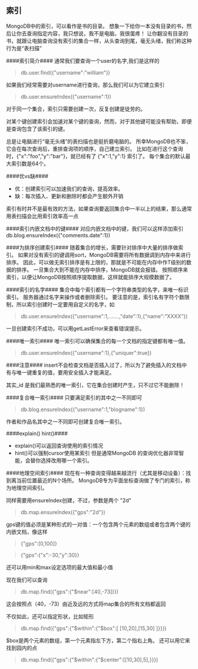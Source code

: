 索引
----

MongoDB中的索引，可以看作是书的目录。
想象一下给你一本没有目录的书，然后让你去查询指定内容，我只想说，我不是电脑，我很蛋疼！
让你翻没有目录的书，就跟让电脑查询没有索引的集合一样，从头查询到尾，毫无头绪，我们称这种行为是“表扫描”

####索引简介####
通常我们要查询一个user的名字,我们是这样的
>db.user.find({"username":"william"})

如果我们经常需要对username进行查询，那么我们可以为它建立索引
> db.user.ensureIndex({"username":1})

对于同一个集合，索引只需要创建一次，反复创建是徒劳的。

对某个键创建索引会加速对某个键的查询，然而，对于其他键可能没有帮助，即便是查询包含了该索引的键。

总是让电脑进行“毫无头绪”的表扫描也是挺折磨电脑的。
所幸MongoDB也不笨，它会在每次查询后，重排查询项的顺序，自己建立索引。
比如在进行这个查询时，{"x":"foo","y":"bar"}，就已经有了 {"x":1,"y":1} 索引了。
每个集合的默认最大索引数是64个。

####优vs缺####
* 优：创建索引可以加速我们的查询，提高效率。
* 缺：每次插入、更新和删除时都会产生额外开销

索引有时并不是最有效的方法，如果查询要返回集合中一半以上的结果，那么通常用表扫描会比用索引效率高一点

####索引内嵌文档中的键####
对应内嵌文档中的键，我们可以这样添加索引
db.blog.ensureIndex({"comments.date":1})

####为排序创建索引####
随着集合的增长，需要针对排序中大量的排序做索引。
如果对没有索引的键调用sort，MongoDB需要将所有数据调到内存中来进行排序。
因此，可以做无索引排序是有上限的，那就是不可能在内存中作T级别的数据的排序。
一旦集合大到不能在内存中排序，MongoDB就会报错。
按照顺序来索引，以便让MongoDB按照顺序提取数据，这样就能排序大规模数据了。

####索引的名字####
集合中每个索引都有一个字符串类型的名字，来唯一标识索引。
服务器通过名字来操作或者删除索引。
要注意的是，索引名有字符个数限制，所以索引创建时一定要用自定义的名字，如
> db.user.ensureIndex({"username":1,.......,"date":1},{"name":"XXXX"})

一旦创建索引不成功，可以用getLastError来查看错误提示。

####唯一索引####
唯一索引可以确保集合的每一个文档的指定键都有唯一值。
> db.user.ensureIndex({"username":1},{"uniquer":true})

####注意####
insert不会检查文档是否插入过了，所以为了避免插入的文档中有与唯一键重复的值，要用安全插入才能满足。

其实_id 是我们最熟悉的唯一索引，它在集合创建时产生，只不过它不能删除！

####复合唯一索引####
只要满足索引的其中之一不同即可
> db.blog.ensureIndex({"username":1,"blogname":1})

作者和作品名其中之一不同即可创建复合唯一索引。

####explain() hint()####
* explain()可以返回查询使用的索引情况
* hint()可以强制cursor使用某索引
但是通常MongoDB 的查询优化器非常智能，会替你选择改用哪一个索引。

####地理空间索引####
现在有一种查询变得越来越流行（尤其是移动设备）：找到离当前位置最近的N个场所。
MongoDB专为平面坐标查询做了专门的索引，称为地理空间索引。

同样需要用ensureIndex创建，不过，参数是两个 "2d"
> db.map.ensureIndex({"gps":"2d"})

gps键的值必须是某种形式的一对值：一个包含两个元素的数组或者包含两个键的内嵌文档，像这样
> {"gps":[0,100]}

> {"gps":{"x":-30,"y":30}}

还可以用min和max设定选项的最大值和最小值

现在我们可以查询
> db.map.find({"gps":{"$near":[40,-73]}})

这会按照点（40，-73）由近及远的方式将map集合的所有文档都返回

不仅如此，还可以指定形状，比如矩形
> db.map.find({"gps":{"$within":{"$box":[ [10,20],[15,30] ]}}})

$box是两个元素的数组，第一个元素指左下方，第二个指右上角。
还可以用它来找到园内的点
> db.map.find({"gps":{"$within":{"$center":[[10,30],5],}}})

